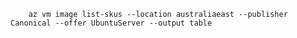         az vm image list-skus --location australiaeast --publisher Canonical --offer UbuntuServer --output table